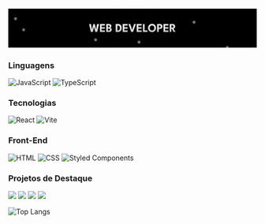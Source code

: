 ![](https://github.com/LucasMartins717/LucasMartins717/blob/main/assets/balls.gif)

### Linguagens

![JavaScript](https://img.shields.io/badge/-JavaScript-000?&logo=JavaScript)
![TypeScript](https://img.shields.io/badge/-TypeScript-000?&logo=TypeScript)

### Tecnologias

![React](https://img.shields.io/badge/-React-000?&logo=React)
![Vite](https://img.shields.io/badge/-Vite-000?&logo=Vite)

### Front-End

![HTML](https://img.shields.io/badge/-HTML-000?&logo=HTML5)
![CSS](https://img.shields.io/badge/-CSS-000?&logo=CSS3)
![Styled Components](https://img.shields.io/badge/-Styled%20Components-000?&logo=styled-components)

### Projetos de Destaque

[![](https://img.shields.io/badge/-🍊%20Orbits-000)](https://github.com/LucasMartins717/orbits)
[![](https://img.shields.io/badge/-🌤️%20AppClima-000)](https://github.com/LucasMartins717/app-clima)
[![](https://img.shields.io/badge/-📋%20Task%20Manager-000)](https://github.com/LucasMartins717/taskmanager-ts)
[![](https://img.shields.io/badge/-🛒%20Denipatch-000)](https://github.com/LucasMartins717/denipatch)

![Top Langs](https://github-readme-stats.vercel.app/api/top-langs/?username=LucasMartins717&theme=github_dark&layout=compact&hide=HTML,CSS)
